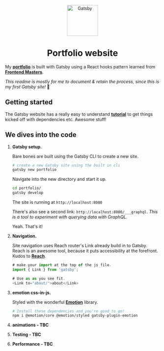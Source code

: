 <div align=center>
<img alt="Gatsby" src="https://res.cloudinary.com/tomhendra/image/upload/v1566377250/portfolio-logo/logo-outlined-rectangle-bg.svg" width="100" />
<h1>Portfolio website</h1>
</div>

My **[portfolio](https://tomhendra.dev)** is built with Gatsby using a React hooks pattern learned from **[Frontend Masters](https://frontendmasters.com/courses/gatsby/)**.

_This readme is mostly for me to document & retain the process, since this is my first Gatsby site!_ 🚀

## Getting started

The Gatsby website has a really easy to understand **[tutorial](https://www.gatsbyjs.org/tutorial/)** to get things kicked off with dependencies etc. Awesome stuff!

## We dives into the code

1.  **Gatsby setup.**

    Bare bones are built using the Gatsby CLI to create a new site.

    ```sh
    # create a new Gatsby site using the built in cli
    gatsby new portfolio
    ```

    Navigate into the new directory and start it up.

    ```sh
    cd portfolio/
    gatsby develop
    ```

    The site is running at `http://localhost:8000`

    There's also see a second link: `http://localhost:8000/___graphql`.
    _This is a tool to experiment with querying data with GraphQL._

    Yeah. That's it!

2.  **Navigation.**

    Site navigation uses Reach router's Link already build in to Gatsby. Reach is an awesome tool, because it puts accessibility at the forefront. Kudos to **[Reach](https://reach.tech/router)**.

    ```javascript
    # make your import at the top of the js file.
    import { Link } from 'gatsby';
    ```

    ```javascript
    # Use as as you see fit.
    <Link to="about/">about</Link>
    ```

3.  **emotion css-in-js.**

    Styled with the wonderful **[Emotion](https://emotion.sh/docs/introduction)** library.

    ```sh
    # Install these dependencies and you're good to go!
    npm i @emotion/core @emotion/styled gatsby-plugin-emotion
    ```

4) **animations - TBC**

5) **Testing - TBC**

6) **Performance - TBC**
